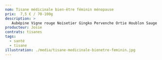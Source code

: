 ```yaml
---
nom: Tisane médicinale bien-être féminin ménopause
prix:  7,5 € / 70-100g
description: >
   Aubépine Vigne rouge Noisetier Gingko Pervenche Ortie Houblon Sauge
producteur: Josie
contrats: tisanes
tags: 
  - santé
  - tisane
illustration: ./media/tisane-medicinale-bienetre-feminin.jpg
---
```


